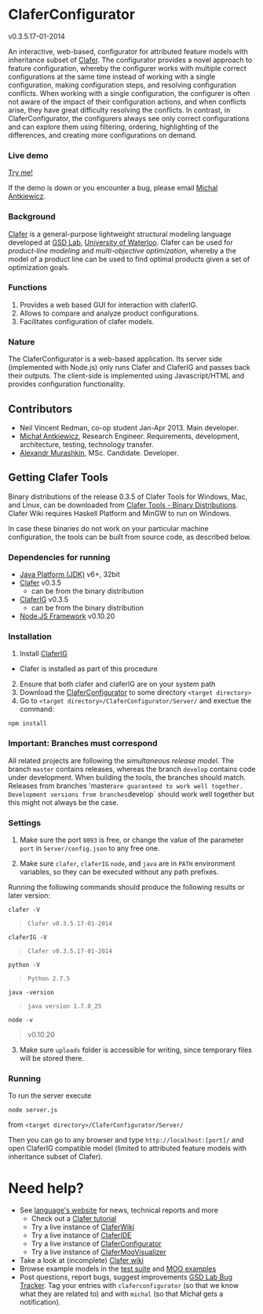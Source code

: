 ClaferConfigurator
==================

v0.3.5.17-01-2014

An interactive, web-based, configurator for attributed feature models with inheritance subset of [Clafer](http://clafer.org).
The configurator provides a novel approach to feature configuration, whereby the configurer works with multiple correct configurations at the same time instead of working with a single configuration, making configuration steps, and resolving configuration conflicts. 
When working with a single configuration, the configurer is often not aware of the impact of their configuration actions, and when conflicts arise, they have great difficulty resolving the conflicts.
In contrast, in ClaferConfigurator, the configurers always see only correct configurations and can explore them using filtering, ordering, highlighting of the differences, and creating more configurations on demand.

### Live demo

[Try me!](http://t3-necsis.cs.uwaterloo.ca:8093/)

If the demo is down or you encounter a bug, please email [Michal Antkiewicz](mailto:mantkiew@gsd.uwaterloo.ca).

### Background

[Clafer](http://clafer.org) is a general-purpose lightweight structural modeling language developed at [GSD Lab](http://gsd.uwaterloo.ca/), [University of Waterloo](http://uwaterloo.ca). Clafer can be used for *product-line modeling* and *multi-objective optimization*, whereby a the model of a product line can be used to find optimal products given a set of optimization goals. 

### Functions

1. Provides a web based GUI for interaction with claferIG.
2. Allows to compare and analyze product configurations.
3. Facilitates configuration of clafer models.

### Nature

The ClaferConfigurator is a web-based application. Its server side (implemented with Node.js) only runs Clafer and ClaferIG and passes back their outputs.
The client-side is implemented using Javascript/HTML and provides configuration functionality.

Contributors
------------

* Neil Vincent Redman, co-op student Jan-Apr 2013. Main developer.
* [Michał Antkiewicz](http://gsd.uwaterloo.ca/mantkiew), Research Engineer. Requirements, development, architecture, testing, technology transfer.
* [Alexandr Murashkin](http://gsd.uwaterloo.ca/amurashk), MSc. Candidate. Developer.

Getting Clafer Tools
--------------------

Binary distributions of the release 0.3.5 of Clafer Tools for Windows, Mac, and Linux, 
can be downloaded from [Clafer Tools - Binary Distributions](http://http://gsd.uwaterloo.ca/clafer-tools-binary-distributions). 
Clafer Wiki requires Haskell Platform and MinGW to run on Windows. 

In case these binaries do not work on your particular machine configuration, the tools can be built from source code, as described below.


### Dependencies for running

* [Java Platform (JDK)](http://www.oracle.com/technetwork/java/javase/downloads/index.html) v6+, 32bit
* [Clafer](https://github.com/gsdlab/clafer) v0.3.5
  * can be from the binary distribution
* [ClaferIG](https://github.com/gsdlab/claferIG) v0.3.5
  * can be from the binary distribution
* [Node.JS Framework](http://nodejs.org/download/) v0.10.20

### Installation

1. Install [ClaferIG](https://github.com/gsdlab/claferIG)
  * Clafer is installed as part of this procedure
2. Ensure that both clafer and claferIG are on your system path
3. Download the [ClaferConfigurator](https://github.com/gsdlab/ClaferConfigurator) to some directory `<target directory>`
4. Go to `<target directory>/ClaferConfigurator/Server/` and exectue the command:
  
 `npm install`

### Important: Branches must correspond

All related projects are following the *simultaneous release model*. 
The branch `master` contains releases, whereas the branch `develop` contains code under development. 
When building the tools, the branches should match.
Releases from branches 'master` are guaranteed to work well together.
Development versions from branches `develop` should work well together but this might not always be the case.

### Settings

1. Make sure the port `8093` is free, or change the value of the parameter `port` in `Server/config.json` to any free one. 

2. Make sure `clafer`, `claferIG` `node`, and `java` are in `PATH` environment variables, so they can be executed without any path prefixes.

Running the following commands should produce the following results or later version:

`clafer -V` 

> `Clafer v0.3.5.17-01-2014`

`claferIG -V` 

> `Clafer v0.3.5.17-01-2014`

`python -V`

> `Python 2.7.5`

`java -version`

> `java version 1.7.0_25`

`node -v`

>v0.10.20

3. Make sure `uploads` folder is accessible for writing, since temporary files will be stored there.

### Running

To run the server execute
  
`node server.js`
 
from `<target directory>/ClaferConfigurator/Server/`

Then you can go to any browser and type `http://localhost:[port]/` and open ClaferIG compatible model (limited to attributed feature models with inheritance subset of Clafer).

Need help?
==========
* See [language's website](http://clafer.org) for news, technical reports and more
  * Check out a [Clafer tutorial](http://t3-necsis.cs.uwaterloo.ca:8091/Tutorial/Intro)
  * Try a live instance of [ClaferWiki](http://t3-necsis.cs.uwaterloo.ca:8091)
  * Try a live instance of [ClaferIDE](http://t3-necsis.cs.uwaterloo.ca:8094)
  * Try a live instance of [ClaferConfigurator](http://t3-necsis.cs.uwaterloo.ca:8093)
  * Try a live instance of [ClaferMooVisualizer](http://t3-necsis.cs.uwaterloo.ca:8092)
* Take a look at (incomplete) [Clafer wiki](https://github.com/gsdlab/clafer/wiki)
* Browse example models in the [test suite](https://github.com/gsdlab/clafer/tree/master/test/positive) and [MOO examples](https://github.com/gsdlab/clafer/tree/master/spl_configurator/dataset)
* Post questions, report bugs, suggest improvements [GSD Lab Bug Tracker](http://gsd.uwaterloo.ca:8888/questions/). Tag your entries with `claferconfigurator` (so that we know what they are related to) and with `michal` (so that Michał gets a notification).